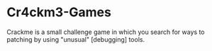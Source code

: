 # Cr4ckm3-Games
Crackme is a small challenge game in which you search for ways to patching by using "unusual" [debugging] tools.
